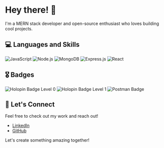 # Hey there! 👋

I'm a MERN stack developer and open-source enthusiast who loves building cool projects.

## 💻 Languages and Skills 
![JavaScript](https://img.shields.io/badge/JavaScript-%23323330.svg?style=flat-square&logo=javascript&logoColor=F7DF1E)
![Node.js](https://img.shields.io/badge/Node.js-%2345C639.svg?style=flat-square&logo=node.js&logoColor=white)
![MongoDB](https://img.shields.io/badge/MongoDB-%2347A248.svg?style=flat-square&logo=mongodb&logoColor=white)
![Express.js](https://img.shields.io/badge/Express.js-%23404d59.svg?style=flat-square&logo=express&logoColor=white)
![React](https://img.shields.io/badge/React-%2361DAFB.svg?style=flat-square&logo=react&logoColor=black)

## 🎖 Badges
![Holopin Badge Level 0](https://assets.holopin.io/hf2024levels/level0-sloth-code-0-0-0-0.webp)
![Holopin Badge Level 1](https://assets.holopin.io/hf2024levels/level1-sloth-code-0-0-0-0.webp)
![Postman Badge](https://api.badgr.io/public/assertions/ts543W7cSjSsQ8WXDyZNtA/image)

## 🌟 Let's Connect
Feel free to check out my work and reach out!
- [LinkedIn](https://www.linkedin.com/in/khushi-moon)
- [GitHub](https://github.com/khuushiie)

Let's create something amazing together!

<!--
**khuushiie/khuushiie** is a ✨ _special_ ✨ repository because its `README.md` (this file) appears on your GitHub profile.

Here are some ideas to get you started:

- 🔭 I’m currently working on ...
- 🌱 I’m currently learning ...
- 👯 I’m looking to collaborate on ...
- 🤔 I’m looking for help with ...
- 💬 Ask me about ...
- 📫 How to reach me: ...
- 😄 Pronouns: ...
- ⚡ Fun fact: ...
-->
